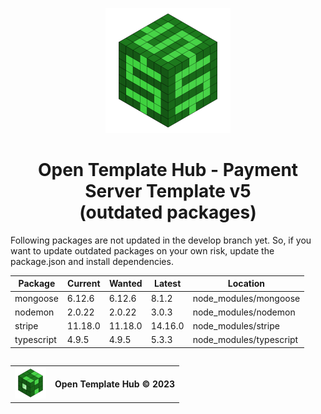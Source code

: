<p align="center">
  <a href="https://opentemplatehub.com">
    <img src="https://raw.githubusercontent.com/open-template-hub/open-template-hub.github.io/master/assets/logo/server/payment-server-logo.png" alt="Logo" width=200>
  </a>
</p>


<h1 align="center">
Open Template Hub - Payment Server Template v5
  <br/>
(outdated packages)
</h1>

Following packages are not updated in the develop branch yet. So, if you want to update outdated packages on your own risk, update the package.json and install dependencies.

| Package | Current | Wanted | Latest | Location |
| --- | --- | --- | --- | --- |
| mongoose | 6.12.6 | 6.12.6 | 8.1.2 | node_modules/mongoose |
| nodemon | 2.0.22 | 2.0.22 | 3.0.3 | node_modules/nodemon |
| stripe | 11.18.0 | 11.18.0 | 14.16.0 | node_modules/stripe |
| typescript | 4.9.5 | 4.9.5 | 5.3.3 | node_modules/typescript |

<table align="right"><tr><td><a href="https://opentemplatehub.com"><img src="https://raw.githubusercontent.com/open-template-hub/open-template-hub.github.io/master/assets/logo/brand-logo.png" width="50px" alt="oth"/></a></td><td><b>Open Template Hub © 2023</b></td></tr></table>


